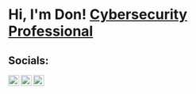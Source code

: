 <h1> Hi, I'm Don! <a href="https://www.linkedin.com/in/don-cowan/"> Cybersecurity Professional</a></h1>

<h2> Socials:</h2>

[<img align="left" alt="Don Cowan | LinkedIn" width="22px" src="https://cdn.jsdelivr.net/npm/simple-icons@v3/icons/linkedin.svg" />][linkedin]
[<img align="left" alt="MrLadas | Reddit" width="22px" src="https://cdn.jsdelivr.net/npm/simple-icons@v3/icons/reddit.svg" />][reddit]
[<img align="left" alt="MrLadas | Twitter" width="22px" src="https://cdn.jsdelivr.net/npm/simple-icons@v3/icons/twitter.svg" />][twitter]

[linkedin]: https://www.linkedin.com/in/don-cowan/
[reddit]: https://www.reddit.com/user/MrLadas/
[twitter]: https://twitter.com/MrLadas
